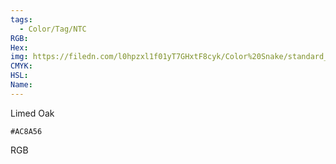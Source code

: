 ```yaml
---
tags:
  - Color/Tag/NTC
RGB:
Hex:
img: https://filedn.com/l0hpzxl1f01yT7GHxtF8cyk/Color%20Snake/standard_csv_to_svg//AC8A56.svg
CMYK:
HSL:
Name:
---
```

Limed Oak
```palette
#AC8A56
```
RGB
